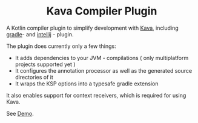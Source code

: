 <h1 align="center">Kava Compiler Plugin</h1>

A Kotlin compiler plugin to simplify development with [Kava](https://github.com/MerlinTHS/Kava),
including [gradle](/gradle-plugin)- and [intellij](/intellij-plugin) - plugin.

The plugin does currently only a few things:
- It adds dependencies to your JVM - compilations ( only multiplatform projects supported yet )
- It configures the annotation processor as well as the generated source directories of it
- It wraps the KSP options into a typesafe gradle extension

It also enables support for context receivers, which is required for using Kava.

See [Demo](/demo).